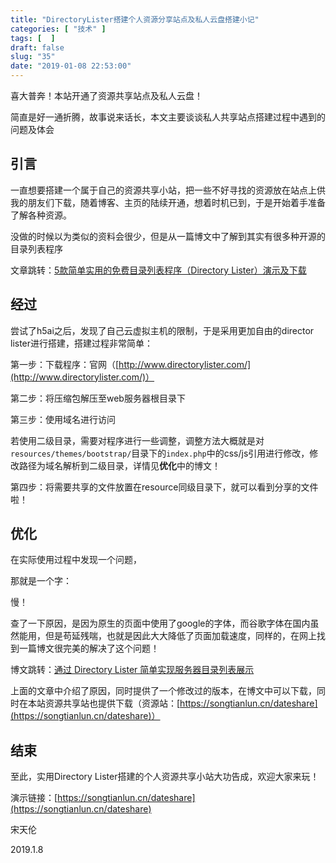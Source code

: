 ```yaml
---
title: "DirectoryLister搭建个人资源分享站点及私人云盘搭建小记"
categories: [ "技术" ]
tags: [  ]
draft: false
slug: "35"
date: "2019-01-08 22:53:00"
---
```




喜大普奔！本站开通了资源共享站点及私人云盘！

简直是好一通折腾，故事说来话长，本文主要谈谈私人共享站点搭建过程中遇到的问题及体会

引言
--

一直想要搭建一个属于自己的资源共享小站，把一些不好寻找的资源放在站点上供我的朋友们下载，随着博客、主页的陆续开通，想着时机已到，于是开始着手准备了解各种资源。

没做的时候以为类似的资料会很少，但是从一篇博文中了解到其实有很多种开源的目录列表程序

文章跳转：[5款简单实用的免费目录列表程序（Directory Lister）演示及下载](http://www.laozuo.org/6300.html)

经过
--

尝试了h5ai之后，发现了自己云虚拟主机的限制，于是采用更加自由的director lister进行搭建，搭建过程非常简单：

第一步：下载程序：官网（[http://www.directorylister.com/](http://www.directorylister.com/)）

第二步：将压缩包解压至web服务器根目录下

第三步：使用域名进行访问

若使用二级目录，需要对程序进行一些调整，调整方法大概就是对`resources/themes/bootstrap/`目录下的`index.php`中的css/js引用进行修改，修改路径为域名解析到二级目录，详情见**优化**中的博文！

第四步：将需要共享的文件放置在resource同级目录下，就可以看到分享的文件啦！

优化
--

在实际使用过程中发现一个问题，

那就是一个字：

慢！

查了一下原因，是因为原生的页面中使用了google的字体，而谷歌字体在国内虽然能用，但是苟延残喘，也就是因此大大降低了页面加载速度，同样的，在网上找到一篇博文很完美的解决了这个问题！

博文跳转：[通过 Directory Lister 简单实现服务器目录列表展示](http://www.iyu.co/web/directory-lister/)

上面的文章中介绍了原因，同时提供了一个修改过的版本，在博文中可以下载，同时在本站资源共享站也提供下载（资源站：[https://songtianlun.cn/dateshare](https://songtianlun.cn/dateshare)）

结束
--

至此，实用Directory Lister搭建的个人资源共享小站大功告成，欢迎大家来玩！

演示链接：[https://songtianlun.cn/dateshare](https://songtianlun.cn/dateshare)

宋天伦

2019.1.8